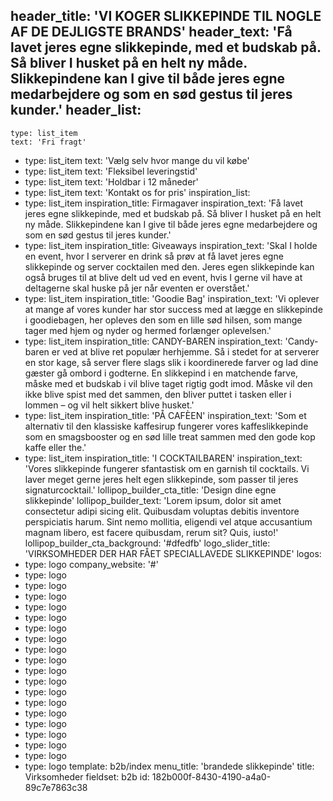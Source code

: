 header_title: 'VI KOGER SLIKKEPINDE TIL NOGLE AF DE DEJLIGSTE BRANDS'
header_text: 'Få lavet jeres egne slikkepinde, med et budskab på. Så bliver I husket på en helt ny måde. Slikkepindene kan I give til både jeres egne medarbejdere og som en sød gestus til jeres kunder.'
header_list:
  -
    type: list_item
    text: 'Fri fragt'
  -
    type: list_item
    text: 'Vælg selv hvor mange du vil købe'
  -
    type: list_item
    text: 'Fleksibel leveringstid'
  -
    type: list_item
    text: 'Holdbar i 12 måneder'
  -
    type: list_item
    text: 'Kontakt os for pris'
inspiration_list:
  -
    type: list_item
    inspiration_title: Firmagaver
    inspiration_text: 'Få lavet jeres egne slikkepinde, med et budskab på. Så bliver I husket på en helt ny måde. Slikkepindene kan I give til både jeres egne medarbejdere og som en sød gestus til jeres kunder.'
  -
    type: list_item
    inspiration_title: Giveaways
    inspiration_text: 'Skal I holde en event, hvor I serverer en drink så prøv at få lavet jeres egne slikkepinde og server cocktailen med den. Jeres egen slikkepinde kan også bruges til at blive delt ud ved en event, hvis I gerne vil have at deltagerne skal huske på jer når eventen er overstået.'
  -
    type: list_item
    inspiration_title: 'Goodie Bag'
    inspiration_text: 'Vi oplever at mange af vores kunder har stor success med at lægge en slikkepinde i goodiebagen, her opleves den som en lille sød hilsen, som mange tager med hjem og nyder og hermed forlænger oplevelsen.'
  -
    type: list_item
    inspiration_title: CANDY-BAREN
    inspiration_text: 'Candy-baren er ved at blive ret populær herhjemme. Så i stedet for at serverer en stor kage, så server flere slags slik i koordinerede farver og lad dine gæster gå ombord i godterne. En slikkepind i en matchende farve, måske med et budskab i vil blive taget rigtig godt imod. Måske vil den ikke blive spist med det sammen, den bliver puttet i tasken eller i lommen – og vil helt sikkert blive husket.'
  -
    type: list_item
    inspiration_title: 'PÅ CAFÈEN'
    inspiration_text: 'Som et alternativ til den klassiske kaffesirup fungerer vores kaffeslikkepinde som en smagsbooster og en sød lille treat sammen med den gode kop kaffe eller the.'
  -
    type: list_item
    inspiration_title: 'I COCKTAILBAREN'
    inspiration_text: 'Vores slikkepinde fungerer sfantastisk om en garnish til cocktails. Vi laver meget gerne jeres helt egen slikkepinde, som passer til jeres signaturcocktail.'
lollipop_builder_cta_title: 'Design dine  egne slikkepinde'
lollipop_builder_text: 'Lorem ipsum, dolor sit amet consectetur adipi sicing elit. Quibusdam voluptas debitis inventore perspiciatis harum. Sint nemo mollitia, eligendi vel atque accusantium magnam libero, est facere quibusdam, rerum sit? Quis, iusto!'
lollipop_builder_cta_background: '#dfedfb'
logo_slider_title: 'VIRKSOMHEDER DER HAR FÅET SPECIALLAVEDE SLIKKEPINDE'
logos:
  -
    type: logo
    company_website: '#'
  -
    type: logo
  -
    type: logo
  -
    type: logo
  -
    type: logo
  -
    type: logo
  -
    type: logo
  -
    type: logo
  -
    type: logo
  -
    type: logo
  -
    type: logo
  -
    type: logo
  -
    type: logo
  -
    type: logo
  -
    type: logo
  -
    type: logo
  -
    type: logo
  -
    type: logo
  -
    type: logo
  -
    type: logo
template: b2b/index
menu_title: 'brandede slikkepinde'
title: Virksomheder
fieldset: b2b
id: 182b000f-8430-4190-a4a0-89c7e7863c38
